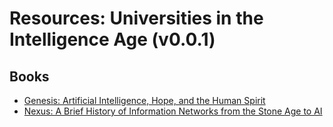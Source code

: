# Resources: Universities in the Intelligence Age (v0.0.1)

## Books
- [Genesis: Artificial Intelligence, Hope, and the Human Spirit](https://g.co/kgs/FDxadhe)
- [Nexus: A Brief History of Information Networks from the Stone Age to AI](https://g.co/kgs/x8yWsKb)